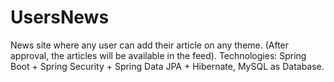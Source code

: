 # UsersNews
News site where any user can add their article on any theme. 
(After approval, the articles will be available in the feed). 
Technologies: Spring Boot + Spring Security + Spring Data JPA + Hibernate, MySQL as Database.

